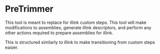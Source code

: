 # PreTrimmer

This tool is meant to replace for illink custom steps. This tool will make modifications to assemblies, generate illink descriptors, and perform any other actions required to prepare assemblies for illink.

This is structured similarly to illink to make transitioning from custom steps easier.